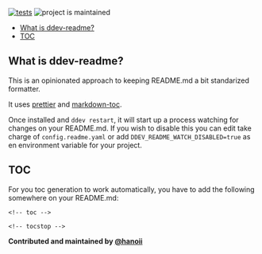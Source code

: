 [![tests](https://github.com/hanoii/ddev-readme/actions/workflows/tests.yml/badge.svg)](https://github.com/hanoii/ddev-readme/actions/workflows/tests.yml)
![project is maintained](https://img.shields.io/maintenance/yes/2024.svg)

<!-- toc -->

- [What is ddev-readme?](#what-is-ddev-readme)
- [TOC](#toc)

<!-- tocstop -->

## What is ddev-readme?

This is an opinionated approach to keeping README.md a bit standarized
formatter.

It uses [prettier](https://prettier.io/) and
[markdown-toc](https://www.npmjs.com/package/markdown-toc?activeTab=readme).

Once installed and `ddev restart`, it will start up a process watching for
changes on your README.md. If you wish to disable this you can edit take charge
of `config.readme.yaml` or add `DDEV_README_WATCH_DISABLED=true` as en
environment variable for your project.

## TOC

For you toc generation to work automatically, you have to add the following
somewhere on your README.md:

```
<!-- toc -->

<!-- tocstop -->
```

**Contributed and maintained by [@hanoii](https://github.com/hanoii)**
